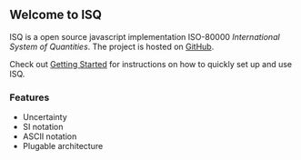 Welcome to ISQ
--------------

ISQ is a open source javascript implementation ISO-80000 *International System of Quantities*.  The project is hosted on [GitHub](https://github.com/richardschneider/isq).

Check out [Getting Started](gettingStarted) for instructions on how to quickly set up and use ISQ.

### Features
* Uncertainty
* SI notation
* ASCII notation
* Plugable architecture

